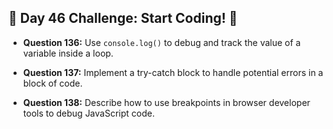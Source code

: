## 🚀 Day 46 Challenge: Start Coding! 🚀

- **Question 136:** Use `console.log()` to debug and track the value of a variable inside a loop.

- **Question 137:** Implement a try-catch block to handle potential errors in a block of code.

- **Question 138:** Describe how to use breakpoints in browser developer tools to debug JavaScript code.
